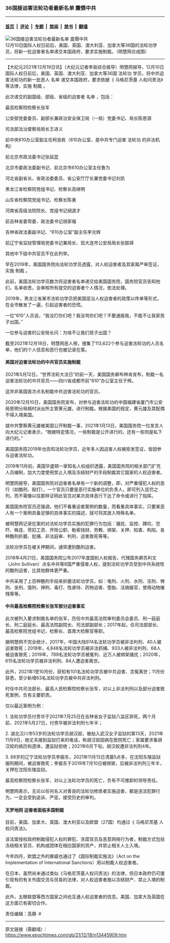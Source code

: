 ### 36国接迫害法轮功者最新名单 震慑中共

---

#### [首页](../../../..?n13445909) &nbsp;|&nbsp; [评论](../../../../../epoch-comment?n13445909) &nbsp;|&nbsp; [专题](../../../../../epoch-special?n13445909) &nbsp;|&nbsp; [禁闻](../../../../../epoch-news?n13445909) &nbsp;|&nbsp; [禁书](../../../../../books?n13445909) &nbsp;|&nbsp; [翻墙](https://github.com/gfw-breaker/nogfw/blob/master/README.md?n13445909)


<div><img alt="36国接迫害法轮功者最新名单 震慑中共" class="attachment-djy_600_400 size-djy_600_400 wp-post-image" src="https://i.epochtimes.com/assets/uploads/2021/08/id13178710-11.jpeg"/>
<div class="caption">
 12月10日国际人权日前后，美国、英国、澳大利亚、加拿大等36国的法轮功学员，将新一批迫害者名单递交本国政府，要求实施制裁。（明慧网合成图）
</div></div><hr/><div class="post_content" id="artbody" itemprop="articleBody">
 <!-- article content begin -->
 <p>
  【大纪元2021年12月19日讯】（大纪元记者李辰综合报导）明慧网报导，12月10日国际人权日前后，美国、英国、澳大利亚、加拿大等36国
  <ok href="https://www.epochtimes.com/gb/tag/%E6%B3%95%E8%BD%AE%E5%8A%9F.html">
   法轮功
  </ok>
  学员，将中共迫害法轮功的新一批恶人
  <ok href="https://www.epochtimes.com/gb/tag/%E5%90%8D%E5%8D%95.html">
   名单
  </ok>
  递交本国政府，要求依据《
  <ok href="https://www.epochtimes.com/gb/tag/%E9%A9%AC%E6%A0%BC%E5%B0%BC%E8%8C%A8%E5%9F%BA.html">
   马格尼茨基
  </ok>
  人权问责法》等法律，实施
  <ok href="https://www.epochtimes.com/gb/tag/%E5%88%B6%E8%A3%81.html">
   制裁
  </ok>
  。
 </p>
 <p>
  此次递交的副国级、部级、省级的迫害者
  <ok href="https://www.epochtimes.com/gb/tag/%E5%90%8D%E5%8D%95.html">
   名单
  </ok>
  ，包括：
 </p>
 <p>
  最高检察院检察长张军
 </p>
 <p>
  公安部党委委员、副部长兼政治安全保卫局（一局）党委书记、局长陈思源
 </p>
 <p>
  司法部法治督察局局长王进义
 </p>
 <p>
  前中央610办公室副主任柯良栋（610办公室，是中共专门迫害
  <ok href="https://www.epochtimes.com/gb/tag/%E6%B3%95%E8%BD%AE%E5%8A%9F.html">
   法轮功
  </ok>
  的非法机构）
 </p>
 <p>
  前北京市政法委书记张延昆
 </p>
 <p>
  北京市委政法委副书记、前北京市610办公室主任鲁为
 </p>
 <p>
  河北省副省长、省政法委委员、省公安厅厅长兼党委书记刘凯
 </p>
 <p>
  黑龙江省检察院党组书记、检察长高继明
 </p>
 <p>
  山东省检察院党组书记、检察长陈勇
 </p>
 <p>
  河南省高级法院院长、党组书记胡道才
 </p>
 <p>
  前吉林省委常委、政法委书记胡家福
 </p>
 <p>
  吉林省政法委副书记、“610办公室”副主任李光辉
 </p>
 <p>
  前辽宁省监狱管理局党委书记兼局长、现大连市公安局局长张振铎
 </p>
 <p>
  其他中下级中共官员不在此列举。
 </p>
 <p>
  早在2019年，美国国务院向法轮功学员透露，对人权迫害者及其家属严审签证，实施
  <ok href="https://www.epochtimes.com/gb/tag/%E5%88%B6%E8%A3%81.html">
   制裁
  </ok>
  。
 </p>
 <p>
  此前，美国法轮功学员数次将迫害者名单递交给美国国务院，国务院官员告知他们，名单收悉，会审核所有提交的迫害者个人情况，依法处理。
 </p>
 <p>
  2019年，黑龙江省某市法轮功学员把美国惩治人权迫害者的政策以传单等形式，在全市散发了一遍，引起迫害者的恐慌。
 </p>
 <p>
  一位“610”人员说，“我没打你们吧？我没骂你们吧？不要通报我，不能不让我家孩子出国。”
 </p>
 <p>
  一位参与迫害的公安局长问：为啥不让我们孩子出国？
 </p>
 <p>
  截至2021年12月18日，明慧网恶人榜，搜集了113,622个参与迫害法轮功的人员名单，他们的个人信息和恶行也被记录在案。
 </p>
 <h4>
  美国对迫害法轮功的中共官员实施制裁
 </h4>
 <p>
  2021年5月12日，“世界法轮大法日”的前一天，美国国务卿布林肯宣布，制裁一名迫害法轮功的中共官员——四川省成都市前“610”办公室主任于辉。
 </p>
 <p>
  这并非美国首次点名制裁中共迫害法轮功的官员。
 </p>
 <p>
  2020年12月10日，美国国务院宣布，对参与迫害法轮功的中国福建省厦门市公安局思明分局梧村派出所主管黄元雄，进行制裁。根据美国的规定，黄元雄及其配偶不得入境美国。
 </p>
 <p>
  就中共警察黄元雄被美国公开制裁一事，2021年1月13日，美国国务院一位发言人向大纪元记者表示，“根据特定情况，一些制裁是公开进行的，还有一些则是私下进行的。”
 </p>
 <p>
  美国国务院2019年也告知法轮功学员，近年多人因迫害人权被拒发签证，皆因参与迫害法轮功。
 </p>
 <p>
  2019年11月初，美国华盛顿一家知名人权组织透露，美国国务院的相关部门扩充人员编制，加大力度使用禁止入境及冻结财产的手段制裁其它国家的人权迫害者。
 </p>
 <p>
  明慧网报导，美国国务院对迫害者名单有一个新的调整，即，对严重侵犯人权的恶行（如酷刑、殴打），一个官员只要是恶行实施单位的负责人，即可列入惩罚之列，而不需像以往那样证明此官员对某次具体恶行下达了命令或进行了指挥。
 </p>
 <p>
  美国国务院官员还强调，他们不看重迫害案例的数量，而看重具体事实，只要某恶人有一个案例具备足够的具体事实的描述，就可将其放入特殊名单。
 </p>
 <p>
  被明慧网记录在案的对法轮功学员实施的犯罪行为包括：骚扰、监控、蹲坑、恐吓、株连、苛扣工资、开除公职、勒索钱财、劳教、绑架、关押、陷害、构陷、各种酷刑折磨、批捕、非法庭审、判刑、迫害致死等等。
 </p>
 <p>
  法轮功学员在被关押期间，通常遭到酷刑迫害。
 </p>
 <p>
  2018年4月21日，美国国务院公布2017年度国别人权报告，代理国务卿苏利文（John Sullivan）点名中共等8国严重侵害人权，提到法轮功学员受到中共系统性的酷刑迫害，比其他群体更严重。
 </p>
 <p>
  中共采用了上百种酷刑手段来折磨法轮功学员，如：电刑、火刑、水刑、冻刑、铐刑、坐刑、饿刑、抻刑、毒打、性虐待、药物迫害、堕胎、活摘器官，使用动物摧残等等。
 </p>
 <h4>
  中共最高检察院检察长张军部分迫害事实
 </h4>
 <p>
  此次被列入要求制裁名单的张军，历任中共最高法院审判委员会委员、刑一庭庭长、刑二庭庭长、最高法院副院长、司法部副部长；2017年起，任司法部部长、最高检察院党组书记，检察长、首席大检察官等职。
 </p>
 <p>
  据明慧网不完全统计，2017年，中国大陆974名法轮功学员被非法判刑、40人被迫害致死；2018年，4,848名法轮功学员被非法抓捕、933人被非法判刑、68人被迫害致死；2019年，789名法轮功学员被冤判、近万人被绑架骚扰；2020年，615名法轮功学员被非法判刑、84人遭迫害离世。
 </p>
 <p>
  此外，2021年1至10月份，获知有101名法轮功学员被中共迫害、含冤离世；11月份获悉，至少新增63名法轮功学员被中共非法判刑。
 </p>
 <p>
  时任中共司法部长、最高人民检察院检察长张军，对以上非法判刑以及部分迫害致死案例，负有主要职责。
 </p>
 <p>
  仅以最近案例为例：
 </p>
 <p>
  1. 法轮功学员付贵华于2021年7月25日在吉林省女子监狱八监区猝死，两个月前，2021年5月27日，付贵华被非法判刑七年半；
 </p>
 <p>
  2. 湖北汉川市53岁的法轮功学员胡汉姣，被劫入武汉女子监狱的第13天，2021年11月9日，她丈夫接到监狱打来的电话，称胡汉姣因病在医院死亡；家属要求看胡汉姣的病历和遗体，遭监狱拒绝；2021年6月下旬，胡汉姣遭非法判刑4年。
 </p>
 <p>
  3. 68岁的辽宁法轮功学员李振东，2021年11月13日清晨5点多，在沈阳东陵监狱服刑期间，被迫害致死；李振东于2019年7月10日被绑架，后被非法判刑三年半，关押在沈阳东陵监狱。
 </p>
 <p>
  最高检察院检察长张军，对以上法轮功学员的死亡，负有不可推卸的领导责任。
 </p>
 <p>
  明慧网表示，无论以任何名义对善良的法轮功修炼者实施迫害，都是违法犯罪行为，一定会受到追诉、严惩，接受历史的审判。
 </p>
 <h4>
  天罗地网 迫害者面临多国制裁
 </h4>
 <p>
  目前，美国、加拿大、英国、澳大利亚以及欧盟（27国）均通过《
  <ok href="https://www.epochtimes.com/gb/tag/%E9%A9%AC%E6%A0%BC%E5%B0%BC%E8%8C%A8%E5%9F%BA.html">
   马格尼茨基
  </ok>
  人权问责法》。
 </p>
 <p>
  该法案授权政府制裁侵犯人权的罪犯、贪腐官员及恶意网络行为者，制裁方式包括冻结相关官员、机构或团体在相应国家的资产，并禁止相关人士入境。
 </p>
 <p>
  今年四月，欧盟之外的挪威也通过了《国际制裁实施法》（Act on the Implementation of International Sanctions）用以制裁人权迫害者。
 </p>
 <p>
  在日本，虽然尚未通过类似《马格尼茨基人权问责法》的法律，但日本政府仍可援引现有的有关外国交流与贸易的法律，对人权迫害者施以冻结财产、禁止入境的制裁。
 </p>
 <p>
  此外，五眼联盟等西方国家之间也互通人权迫害者的信息。美国、加拿大及英国在这方面已有密切合作。
 </p>
 <p>
  责任编辑：高静 ＃
 </p>
 <!-- article content end -->
 <div id="below_article_ad">
 </div>
</div>


---

原文链接（需翻墙）：https://www.epochtimes.com/gb/21/12/18/n13445909.htm